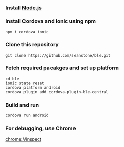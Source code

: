 ### Install [Node.js](https://nodejs.org/)

### Install Cordova and Ionic using npm
```
npm i cordova ionic
```

### Clone this repository
```
git clone https://github.com/seanstone/ble.git
```

### Fetch required pacakges and set up platform
```
cd ble
ionic state reset
cordova platform android
cordova plugin add cordova-plugin-ble-central
```

### Build and run
```
cordova run android
```

### For debugging, use Chrome
[chrome://inspect](chrome://inspect)
